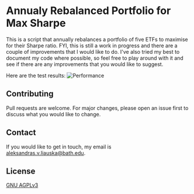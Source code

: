 # Annualy Rebalanced Portfolio for Max Sharpe

This is a script that annually rebalances a portfolio of five ETFs to maximise for their Sharpe ratio. FYI, this is still a work in progress and there are a couple of improvements that I would like to do. I've also tried my best to document my code where possible, so feel free to play around with it and see if there are any improvements that you would like to suggest. 

Here are the test results:
![Performance](https://i.ibb.co/ctWJrq0/Figure-1.png)

## Contributing
Pull requests are welcome. For major changes, please open an issue first to discuss what you would like to change.

## Contact
If you would like to get in touch, my email is aleksandras.v.liauska@bath.edu.

## License
[GNU AGPLv3](https://choosealicense.com/licenses/agpl-3.0/)
